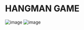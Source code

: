 # HANGMAN GAME

![image](https://github.com/mmogers/python_study_39/assets/86738043/4b7e5c63-bbc4-4372-bd09-9a8fa44850cd)
![image](https://github.com/mmogers/python_study_39/assets/86738043/ec0b64d2-a693-4cc5-be31-28e326284aaf)

